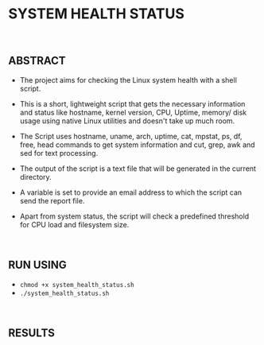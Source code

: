 # SYSTEM HEALTH STATUS
<br>

## ABSTRACT

* The project aims for checking the Linux system health with a shell script.

* This is a short, lightweight script that gets the necessary information and status like
hostname, kernel version, CPU, Uptime, memory/ disk usage using native Linux utilities
and doesn't take up much room.

* The Script uses hostname, uname, arch, uptime, cat, mpstat, ps, df, free, head commands
to get system information and cut, grep, awk and sed for text processing.

* The output of the script is a text file that will be generated in the current directory.

* A variable is set to provide an email address to which the script can send the report file.

* Apart from system status, the script will check a predefined threshold for CPU load and
filesystem size.
<br>

## RUN USING
* `chmod +x system_health_status.sh`
* `./system_health_status.sh`
<br>

## RESULTS

  
